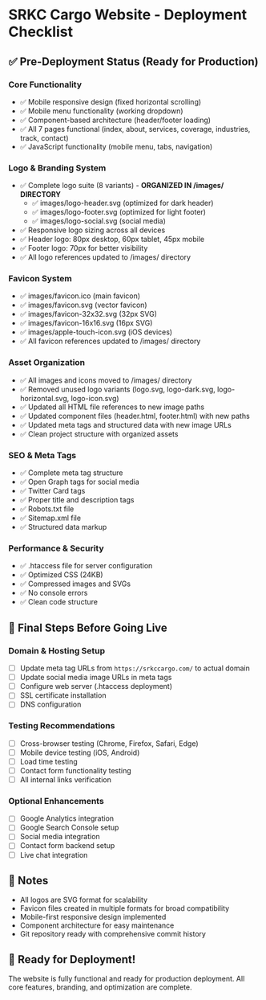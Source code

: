 # SRKC Cargo Website - Deployment Checklist

## ✅ Pre-Deployment Status (Ready for Production)

### **Core Functionality**
- ✅ Mobile responsive design (fixed horizontal scrolling)
- ✅ Mobile menu functionality (working dropdown)
- ✅ Component-based architecture (header/footer loading)
- ✅ All 7 pages functional (index, about, services, coverage, industries, track, contact)
- ✅ JavaScript functionality (mobile menu, tabs, navigation)

### **Logo & Branding System**
- ✅ Complete logo suite (8 variants) - **ORGANIZED IN /images/ DIRECTORY**
  - ✅ images/logo-header.svg (optimized for dark header)
  - ✅ images/logo-footer.svg (optimized for light footer)
  - ✅ images/logo-social.svg (social media)
- ✅ Responsive logo sizing across all devices
- ✅ Header logo: 80px desktop, 60px tablet, 45px mobile
- ✅ Footer logo: 70px for better visibility
- ✅ All logo references updated to /images/ directory

### **Favicon System**
- ✅ images/favicon.ico (main favicon)
- ✅ images/favicon.svg (vector favicon)
- ✅ images/favicon-32x32.svg (32px SVG)
- ✅ images/favicon-16x16.svg (16px SVG)
- ✅ images/apple-touch-icon.svg (iOS devices)
- ✅ All favicon references updated to /images/ directory

### **Asset Organization**
- ✅ All images and icons moved to /images/ directory
- ✅ Removed unused logo variants (logo.svg, logo-dark.svg, logo-horizontal.svg, logo-icon.svg)
- ✅ Updated all HTML file references to new image paths
- ✅ Updated component files (header.html, footer.html) with new paths
- ✅ Updated meta tags and structured data with new image URLs
- ✅ Clean project structure with organized assets

### **SEO & Meta Tags**
- ✅ Complete meta tag structure
- ✅ Open Graph tags for social media
- ✅ Twitter Card tags
- ✅ Proper title and description tags
- ✅ Robots.txt file
- ✅ Sitemap.xml file
- ✅ Structured data markup

### **Performance & Security**
- ✅ .htaccess file for server configuration
- ✅ Optimized CSS (24KB)
- ✅ Compressed images and SVGs
- ✅ No console errors
- ✅ Clean code structure

## 🔧 Final Steps Before Going Live

### **Domain & Hosting Setup**
- [ ] Update meta tag URLs from `https://srkccargo.com/` to actual domain
- [ ] Update social media image URLs in meta tags
- [ ] Configure web server (.htaccess deployment)
- [ ] SSL certificate installation
- [ ] DNS configuration

### **Testing Recommendations**
- [ ] Cross-browser testing (Chrome, Firefox, Safari, Edge)
- [ ] Mobile device testing (iOS, Android)
- [ ] Load time testing
- [ ] Contact form functionality testing
- [ ] All internal links verification

### **Optional Enhancements**
- [ ] Google Analytics integration
- [ ] Google Search Console setup
- [ ] Social media integration
- [ ] Contact form backend setup
- [ ] Live chat integration

## 📝 Notes
- All logos are SVG format for scalability
- Favicon files created in multiple formats for broad compatibility
- Mobile-first responsive design implemented
- Component architecture for easy maintenance
- Git repository ready with comprehensive commit history

## 🚀 Ready for Deployment!
The website is fully functional and ready for production deployment. All core features, branding, and optimization are complete.
